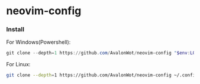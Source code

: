 # neovim-config
### Install
For Windows(Powershell):
```powershell
git clone --depth=1 https://github.com/AvalonWot/neovim-config "$env:LOCALAPPDATA/nvim"
```
For Linux:
```bash
git clone --depth=1 https://github.com/AvalonWot/neovim-config ~/.config/nvim
```
